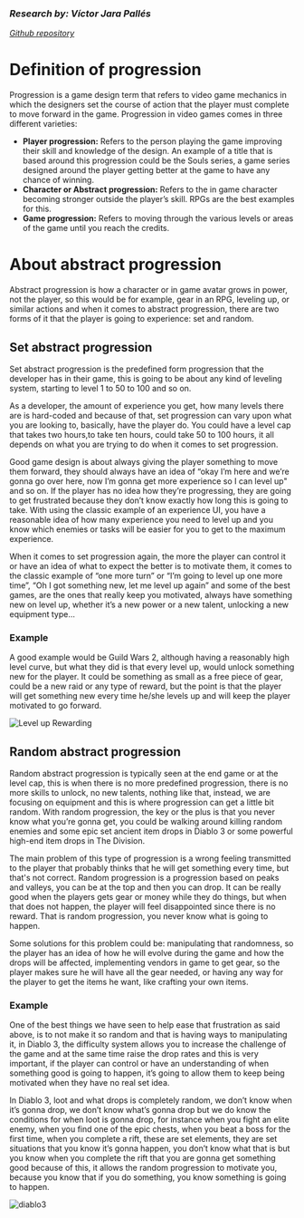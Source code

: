 ### _Research by: Víctor Jara Pallés_
_[Github repository](https://github.com/Kerali/RpgProgression)_

# Definition of progression

Progression is a game design term that refers to video game mechanics in which the designers set the course of action that the player must complete to move forward in the game.
Progression in video games comes in three different varieties:
- **Player progression:** Refers to the person playing the game improving their skill and knowledge of the design. An example of a title that is based around this progression could be the Souls series, a game series designed around the player getting better at the game to have any chance of winning.
- **Character or Abstract progression:** Refers to the in game character becoming stronger outside the player’s skill. RPGs are the best examples for this.
- **Game progression:** Refers to moving through the various levels or areas of the game until you reach the credits.

# About abstract progression

Abstract progression is how a character or in game avatar grows in power, not the player, so this would be for example, gear in an RPG, leveling up, or similar actions and when it comes to abstract progression, there are two forms of it that the player is going to experience: set and random.

## Set abstract progression

Set abstract progression is the predefined form progression that the developer has in their game, this is going to be about any kind of leveling system, starting to level 1 to 50 to 100 and so on. 

As a developer, the amount of experience you get, how many levels there are is hard-coded and because of that, set progression can vary upon what you are looking to, basically, have the player do. You could have a level cap that takes two hours,to take ten hours, could take 50 to 100 hours, it all depends on what you are trying to do when it comes to set progression. 

Good game design is about always giving the player something to move them forward, they should always have an idea of “okay I’m here and we’re gonna go over here, now I’m gonna get more experience so I can level up" and so on. If the player has no idea how they’re progressing, they are going to get frustrated because they don’t know exactly how long this is going to take. With using the classic example of an experience UI, you have a reasonable idea of how many experience you need to level up and you know which enemies or tasks will be easier for you to get to the maximum experience. 

When it comes to set progression again, the more the player can control it or have an idea of what to expect the better is to motivate them, it comes to the classic example of “one more turn” or “I’m going to level up one more time”, “Oh I got something new, let me level up again” and some of the best games, are the ones that really keep you motivated, always have something new on level up, whether it’s a new power or a new talent, unlocking a new equipment type...

### Example

A good example would be Guild Wars 2, although having a reasonably high level curve, but what they did is that every level up, would unlock something new for the player. It could be something as small as a free piece of gear, could be a new raid or any type of reward, but the point is that the player will get something new every time he/she levels up and will keep the player motivated to go forward.

![Level up Rewarding](https://user-images.githubusercontent.com/60964478/109808960-0affbb80-7c28-11eb-8670-dfcbc99a8ea2.jpg)

## Random abstract progression

Random abstract progression is typically seen at the end game or at the level cap, this is when there is no more predefined progression, there is no more skills to unlock, no new talents, nothing like that, instead, we are focusing on equipment and this is where progression can get a little bit random. 
With random progression, the key or the plus is that you never know what you’re gonna get, you could be walking around killing random enemies and some epic set ancient item drops in Diablo 3 or some powerful high-end item drops in The Division. 

The main problem of this type of progression is a wrong feeling transmitted to the player that probably thinks that he will get something every time, but that's not correct. Random progression is a progression based on peaks and valleys, you can be at the top and then you can drop. It can be really good when the players gets gear or money while they do things, but when that does not happen, the player will feel disappointed since there is no reward. That is random progression, you never know what is going to happen.

Some solutions for this problem could be: manipulating that randomness, so the player has an idea of how he will evolve during the game and how the drops will be affected, implementing vendors in game to get gear, so the player makes sure he will have all the gear needed, or having any way for the player to get the items he want, like crafting your own items.


### Example
One of the best things we have seen to help ease that frustration as said above, is to not make it so random and that is having ways to manipulating it, in Diablo 3, the difficulty system allows you to increase the challenge of the game and at the same time raise the drop rates and this is very important, if the player can control or have an  understanding of when something good is going to happen, it’s going to  allow them to keep being motivated when they have no real set idea. 

In Diablo 3, loot and what drops is completely random, we don’t know when it’s gonna drop, we don’t know what’s gonna drop but we do know the conditions for when loot  is gonna drop, for instance when you fight an elite enemy, when you find one of the epic chests, when you beat a boss for the first time, when you complete a rift, these are set elements, they are set situations that you know it’s gonna happen, you don’t know what that is but you know when you complete the rift that you are gonna get something good because  of this, it allows the random progression to motivate you, because you know that if you do something, you know something is going to happen.

![diablo3](https://user-images.githubusercontent.com/60964478/109810884-67fc7100-7c2a-11eb-8d49-2c2adc947b81.jpg)
